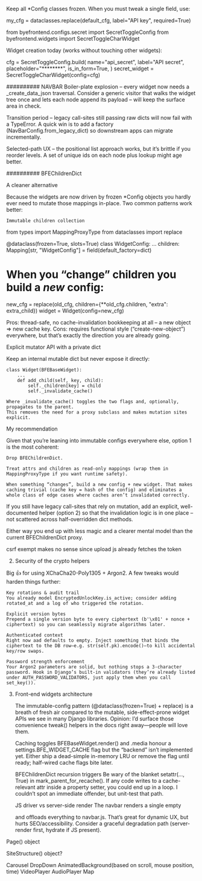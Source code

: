 Keep all *Config classes frozen. When you must tweak a single field, use:

my_cfg = dataclasses.replace(default_cfg, label="API key", required=True)

from byefrontend.configs.secret import SecretToggleConfig
from byefrontend.widgets import SecretToggleCharWidget

Widget creation today (works without touching other widgets):

cfg = SecretToggleConfig.build(
    name="api_secret",
    label="API secret",
    placeholder="********",
    is_in_form=True,
)
secret_widget = SecretToggleCharWidget(config=cfg)








########## NAVBAR
Boiler-plate explosion – every widget now needs a _create_data_json traversal. Consider a generic visitor that walks the widget tree once and lets each node append its payload – will keep the surface area in check.

Transition period – legacy call-sites still passing raw dicts will now fail with a TypeError. A quick win is to add a factory (NavBarConfig.from_legacy_dict) so downstream apps can migrate incrementally.

Selected-path UX – the positional list approach works, but it’s brittle if you reorder levels. A set of unique ids on each node plus lookup might age better.




########## BFEChildrenDict

A cleaner alternative

Because the widgets are now driven by frozen *Config objects you hardly ever need to mutate those mappings in-place. Two common patterns work better:

    Immutable children collection

from types import MappingProxyType
from dataclasses import replace

@dataclass(frozen=True, slots=True)
class WidgetConfig:
    ...
    children: Mapping[str, "WidgetConfig"] = field(default_factory=dict)

# When you “change” children you build a *new* config:
new_cfg = replace(old_cfg, children={**old_cfg.children, "extra": extra_child})
widget = Widget(config=new_cfg)

Pros: thread-safe, no cache-invalidation bookkeeping at all – a new object ⇒ new cache key.
Cons: requires functional style (“create-new-object”) everywhere, but that’s exactly the direction you are already going.

Explicit mutator API with a private dict

Keep an internal mutable dict but never expose it directly:

    class Widget(BFEBaseWidget):
        ...
        def add_child(self, key, child):
            self._children[key] = child
            self._invalidate_cache()

    Where _invalidate_cache() toggles the two flags and, optionally, propagates to the parent.
    This removes the need for a proxy subclass and makes mutation sites explicit.

My recommendation

Given that you’re leaning into immutable configs everywhere else, option 1 is the most coherent:

    Drop BFEChildrenDict.

    Treat attrs and children as read-only mappings (wrap them in MappingProxyType if you want runtime safety).

    When something “changes”, build a new config + new widget. That makes caching trivial (cache key = hash of the config) and eliminates a whole class of edge cases where caches aren’t invalidated correctly.

If you still have legacy call-sites that rely on mutation, add an explicit, well-documented helper (option 2) so that the invalidation logic is in one place – not scattered across half-overridden dict methods.

Either way you end up with less magic and a clearer mental model than the current BFEChildrenDict proxy.




csrf exempt makes no sense since upload js already fetches the token
















2. Security of the crypto helpers

Big 👍 for using XChaCha20-Poly1305 + Argon2. A few tweaks would harden things further:

    Key rotations & audit trail
    You already model EncryptedUnlockKey.is_active; consider adding rotated_at and a log of who triggered the rotation.

    Explicit version bytes
    Prepend a single version byte to every ciphertext (b'\x01' + nonce + ciphertext) so you can seamlessly migrate algorithms later.

    Authenticated context
    Right now aad defaults to empty. Inject something that binds the ciphertext to the DB row—e.g. str(self.pk).encode()—to kill accidental key/row swaps.

    Password strength enforcement
    Your Argon2 parameters are solid, but nothing stops a 3-character password. Hook in Django’s built-in validators (they’re already listed under AUTH_PASSWORD_VALIDATORS, just apply them when you call set_key()).














3. Front-end widgets architecture

    The immutable-config pattern (@dataclass(frozen=True) + replace) is a breath of fresh air compared to the mutable, side-effect-prone widget APIs we see in many Django libraries.
    Opinion: I’d surface those convenience tweak() helpers in the docs right away—people will love them.

    Caching toggles
    BFEBaseWidget.render() and .media honour a settings.BFE_WIDGET_CACHE flag but the “backend” isn’t implemented yet. Either ship a dead-simple in-memory LRU or remove the flag until ready; half-wired cache flags bite later.

    BFEChildrenDict recursion triggers
    Be wary of the blanket setattr(..., True) in mark_parent_for_recache(). If any code writes to a cache-relevant attr inside a property setter, you could end up in a loop. I couldn’t spot an immediate offender, but unit-test that path.

    JS driver vs server-side render
    The navbar renders a single empty <nav> and offloads everything to navbar.js. That’s great for dynamic UX, but hurts SEO/accessibility. Consider a graceful degradation path (server-render first, hydrate if JS present).



   


   
Page() object



SiteStructure() object?



Carousel
DropDown
AnimatedBackground(based on scroll, mouse position, time)
VideoPlayer
AudioPlayer
Map

